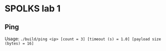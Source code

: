 # SPOLKS lab 1

## Ping

Usage: `./build/ping <ip> [count = 3] [timeout (s) = 1.0] [payload size (bytes) = 16]`
